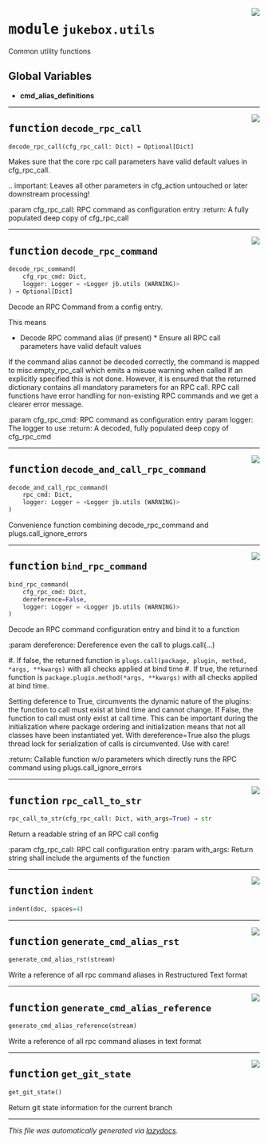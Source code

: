 <!-- markdownlint-disable -->

<a href="https://github.com/MiczFlor/RPi-Jukebox-RFID/tree/future3/develop/src/jukebox/src/jukebox/jukebox/utils.py#L0"><img align="right" style="float:right;" src="https://img.shields.io/badge/-source-cccccc?style=flat-square"></a>

# <kbd>module</kbd> `jukebox.utils`
Common utility functions 

**Global Variables**
---------------
- **cmd_alias_definitions**

---

<a href="https://github.com/MiczFlor/RPi-Jukebox-RFID/tree/future3/develop/src/jukebox/src/jukebox/jukebox/utils.py#L17"><img align="right" style="float:right;" src="https://img.shields.io/badge/-source-cccccc?style=flat-square"></a>

## <kbd>function</kbd> `decode_rpc_call`

```python
decode_rpc_call(cfg_rpc_call: Dict) → Optional[Dict]
```

Makes sure that the core rpc call parameters have valid default values in cfg_rpc_call. 

.. important: Leaves all other parameters in cfg_action untouched or later downstream processing! 

:param cfg_rpc_call: RPC command as configuration entry :return: A fully populated deep copy of cfg_rpc_call 


---

<a href="https://github.com/MiczFlor/RPi-Jukebox-RFID/tree/future3/develop/src/jukebox/src/jukebox/jukebox/utils.py#L38"><img align="right" style="float:right;" src="https://img.shields.io/badge/-source-cccccc?style=flat-square"></a>

## <kbd>function</kbd> `decode_rpc_command`

```python
decode_rpc_command(
    cfg_rpc_cmd: Dict,
    logger: Logger = <Logger jb.utils (WARNING)>
) → Optional[Dict]
```

Decode an RPC Command from a config entry. 

This means 

 * Decode RPC command alias (if present)  * Ensure all RPC call parameters have valid default values 

If the command alias cannot be decoded correctly, the command is mapped to misc.empty_rpc_call which emits a misuse warning when called If an explicitly specified this is not done. However, it is ensured that the returned dictionary contains all mandatory parameters for an RPC call. RPC call functions have error handling for non-existing RPC commands and we get a clearer error message. 

:param cfg_rpc_cmd: RPC command as configuration entry :param logger: The logger to use :return: A decoded, fully populated deep copy of cfg_rpc_cmd 


---

<a href="https://github.com/MiczFlor/RPi-Jukebox-RFID/tree/future3/develop/src/jukebox/src/jukebox/jukebox/utils.py#L94"><img align="right" style="float:right;" src="https://img.shields.io/badge/-source-cccccc?style=flat-square"></a>

## <kbd>function</kbd> `decode_and_call_rpc_command`

```python
decode_and_call_rpc_command(
    rpc_cmd: Dict,
    logger: Logger = <Logger jb.utils (WARNING)>
)
```

Convenience function combining decode_rpc_command and plugs.call_ignore_errors 


---

<a href="https://github.com/MiczFlor/RPi-Jukebox-RFID/tree/future3/develop/src/jukebox/src/jukebox/jukebox/utils.py#L105"><img align="right" style="float:right;" src="https://img.shields.io/badge/-source-cccccc?style=flat-square"></a>

## <kbd>function</kbd> `bind_rpc_command`

```python
bind_rpc_command(
    cfg_rpc_cmd: Dict,
    dereference=False,
    logger: Logger = <Logger jb.utils (WARNING)>
)
```

Decode an RPC command configuration entry and bind it to a function 

:param dereference: Dereference even the call to plugs.call(...) 

 #. If false, the returned function is ``plugs.call(package, plugin, method, *args, **kwargs)`` with  all checks applied at bind time  #. If true, the returned function is ``package.plugin.method(*args, **kwargs)`` with  all checks applied at bind time. 

 Setting deference to True, circumvents the dynamic nature of the plugins: the function to call  must exist at bind time and cannot change. If False, the function to call must only exist at call time.  This can be important during the initialization where package ordering and initialization means that not all  classes have been instantiated yet. With dereference=True also the plugs thread lock for serialization of calls  is circumvented. Use with care! 

:return: Callable function w/o parameters which directly runs the RPC command  using plugs.call_ignore_errors 


---

<a href="https://github.com/MiczFlor/RPi-Jukebox-RFID/tree/future3/develop/src/jukebox/src/jukebox/jukebox/utils.py#L144"><img align="right" style="float:right;" src="https://img.shields.io/badge/-source-cccccc?style=flat-square"></a>

## <kbd>function</kbd> `rpc_call_to_str`

```python
rpc_call_to_str(cfg_rpc_call: Dict, with_args=True) → str
```

Return a readable string of an RPC call config 

:param cfg_rpc_call: RPC call configuration entry :param with_args: Return string shall include the arguments of the function 


---

<a href="https://github.com/MiczFlor/RPi-Jukebox-RFID/tree/future3/develop/src/jukebox/src/jukebox/jukebox/utils.py#L185"><img align="right" style="float:right;" src="https://img.shields.io/badge/-source-cccccc?style=flat-square"></a>

## <kbd>function</kbd> `indent`

```python
indent(doc, spaces=4)
```






---

<a href="https://github.com/MiczFlor/RPi-Jukebox-RFID/tree/future3/develop/src/jukebox/src/jukebox/jukebox/utils.py#L192"><img align="right" style="float:right;" src="https://img.shields.io/badge/-source-cccccc?style=flat-square"></a>

## <kbd>function</kbd> `generate_cmd_alias_rst`

```python
generate_cmd_alias_rst(stream)
```

Write a reference of all rpc command aliases in Restructured Text format 


---

<a href="https://github.com/MiczFlor/RPi-Jukebox-RFID/tree/future3/develop/src/jukebox/src/jukebox/jukebox/utils.py#L231"><img align="right" style="float:right;" src="https://img.shields.io/badge/-source-cccccc?style=flat-square"></a>

## <kbd>function</kbd> `generate_cmd_alias_reference`

```python
generate_cmd_alias_reference(stream)
```

Write a reference of all rpc command aliases in text format 


---

<a href="https://github.com/MiczFlor/RPi-Jukebox-RFID/tree/future3/develop/src/jukebox/src/jukebox/jukebox/utils.py#L267"><img align="right" style="float:right;" src="https://img.shields.io/badge/-source-cccccc?style=flat-square"></a>

## <kbd>function</kbd> `get_git_state`

```python
get_git_state()
```

Return git state information for the current branch 




---

_This file was automatically generated via [lazydocs](https://github.com/ml-tooling/lazydocs)._
